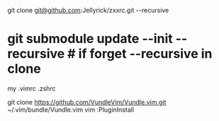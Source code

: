 git clone git@github.com:Jellyrick/zxxrc.git --recursive
# git submodule update --init --recursive # if forget --recursive in clone

my .vimrc .zshrc

git clone https://github.com/VundleVim/Vundle.vim.git ~/.vim/bundle/Vundle.vim
vim :PluginInstall
